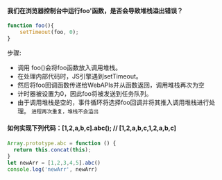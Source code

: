 #### 我们在浏览器控制台中运行foo'函数，是否会导致堆栈溢出错误？
```js
function foo(){
	setTimeout(foo, 0);
}
```
步骤:
- 调用 foo()会将foo函数放入调用堆栈。
- 在处理内部代码时，JS引擎遇到setTimeout。
- 然后将foo回调函数传递给WebAPIs并从函数返回，调用堆栈再次为空
- 计时器被设置为0，因此foo将被发送到任务队列。
- 由于调用堆栈是空的，事件循环将选择foo回调并将其推入调用堆栈进行处理。
`进程再次重复，堆栈不会溢出`

#### 如何实现下列代码：[1,2,a,b,c].abc(); // [1,2,a,b,c,1,2,a,b,c]
```js
Array.prototype.abc = function () {
  return this.concat(this);
}
let newArr = [1,2,3,4,5].abc()
console.log('newArr', newArr)
```